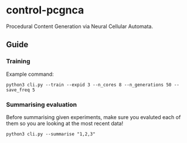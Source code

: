 # control-pcgnca
Procedural Content Generation via Neural Cellular Automata.


## Guide
### Training
Example command:

```
python3 cli.py --train --expid 3 --n_cores 8 --n_generations 50 --save_freq 5
```

### Summarising evaluation
Before summarising given experiments, make sure you evaluted each of them so you are looking at the most recent data!

```
python3 cli.py --summarise "1,2,3"
```